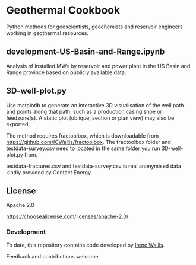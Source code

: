 # Geothermal Cookbook

Python methods for geoscientists, geochemists and reservoir engineers working in geothermal resources.

## development-US-Basin-and-Range.ipynb

Analysis of installed MWe by reservoir and power plant in the US Basin and Range province based on publicly available data. 

## 3D-well-plot.py

Use matplotib to generate an interactive 3D visualisation of the well path and points along that path, such as a production casing shoe or feedzone(s). A static plot (oblique, section or plan view) may also be exported.

The method requires fractoolbox, which is downloadable from https://github.com/ICWallis/fractoolbox. The fractoolbox folder and testdata-survey.csv need to located in the same folder you run 3D-well-plot.py from.  

testdata-fractures.csv and testdata-survey.csv is real anonymised data kindly provided by Contact Energy. 

## License

Apache 2.0 

https://choosealicense.com/licenses/apache-2.0/

### Development

To date, this repository contains code developed by [Irene Wallis](https://www.cubicearth.nz/). 

Feedback and contributions welcome.